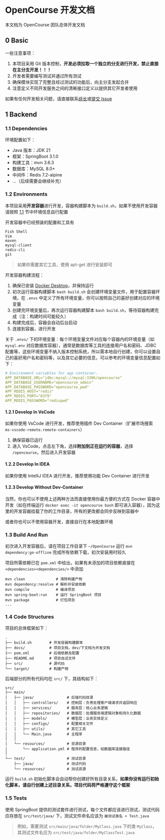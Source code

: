 # OpenCourse 开发文档

本文档为 OpenCourse 团队总体开发文档

## 0 Basic

一些注意事项：

1. 本项目采用 Git 版本控制，**开发必须拉取一个独立的分支进行开发，禁止直接在主分支开发！！！**
2. 开发者需要编写测试并通过所有测试
3. 确保模块实现了完整且经过测试的功能后，向主分支发起合并
4. 注意定义不同开发服务之间的清晰接口定义以提供其它开发者使用

如果有任何开发相关问题，请直接联系[组长](https://github.com/lEEExp3rt)或[提交 Issue](https://github.com/lEEExp3rt/OpenCourse/issues/new/choose)

## 1 Backend

### 1.1 Dependencies

环境配置如下：

- Java 版本：JDK 21
- 框架：SpringBoot 3.1.0
- 构建工具：mvn 3.6.3
- 数据库：MySQL 8.0+
- 中间件：Redis 7.2-alpine
- ...（后续需要会继续补充）

### 1.2 Environments

本项目采用**开发容器**进行开发，容器构建脚本为 `build.sh`，如果不使用开发容器请按照 [1.1](#11-dependencies) 节中环境信息自行配置

开发容器中已经预装的配置和工具有

```txt
Fish Shell
Vim
maven
mysql-client
redis-cli
git
```

> 如果你需要其它工具，使用 apt-get 进行安装即可

开发容器构建流程：

1. 确保已安装 [Docker Desktop](https://www.docker.com/products/docker-desktop/)，并保持运行
2. 初次运行容器构建脚本 `bash build.sh` 会创建环境变量文件，用于配置容器环境，在 `.envs` 中定义了所有环境变量，你可以按照自己的喜好创建对应的环境变量
3. 创建完环境变量后，再次运行容器构建脚本 `bash build.sh`，等待容器构建完成（注：构建时间可能较久）
4. 构建完成后，容器会自动后台启动
5. 连接到容器，进行开发

关于 `.envs/` 下的环境变量：每个环境变量文件对应每个容器内的环境变量（如 `mysql.env` 对应数据库容器），通常是数据库等工具的连接用户名和密码、JDBC 配置等，这些环境变量不纳入版本控制系统，所以需本地自行创建，你可以设置自己的喜好用户名和密码等，以及其它必要的信息，可以参考的环境变量信息配置如下：

```yaml
# Environment variables for app container.
APP_DATABASE_URL="jdbc:mysql://mysql:3306/opencourse"
APP_DATABASE_USERNAME="opencourse_admin"
APP_DATABASE_PASSWORD="opencourse_pwd"
APP_REDIS_HOST="redis"
APP_REDIS_PORT="6379"
APP_REDIS_PASSWORD="redispwd"
```

#### 1.2.1 Develop In VsCode

如果你使用 VsCode 进行开发，推荐使用插件 Dev Container（扩展市场搜索 `ms-vscode-remote.remote-containers`）

1. 确保容器已运行
2. 进入 VsCode，点击左下角，选择**附加到正在运行的容器**，选择 `/opencourse`，然后进入开发容器

#### 1.2.2 Develop In IDEA

如果你使用 IntelliJ IDEA 进行开发，推荐使用功能 Dev Container 进行开发

#### 1.2.3 Develop Without Dev-Container

当然，你也可以不使用上述两种方法而直接使用你最方便的方式在 Docker 容器中开发（如在终端运行 `docker exec -it opencourse bash` 即可进入容器），因为这里的开发容器挂载了你的工作目录，所有的更改都会同步反映到容器中

或者你也可以不使用容器开发，直接自行在本地配置环境

### 1.3 Build And Run

初次进入开发容器后，请在项目工作目录下 `~/OpenCourse` 运行 `mvn dependency:go-offline` 完成所有依赖下载，初次安装用时较久

项目所需依赖已在 `pom.xml` 中给出，如果有未添加的项目依赖直接在 `<dependencies><dependencies/>` 中添加

```shell
mvn clean              # 清除构建产物
mvn dependency:resolve # 解析并安装依赖
mvn compile            # 编译项目
mvn spring-boot:run    # 运行 SpringBoot 项目
mvn package            # 打包项目
...
```

### 1.4 Code Structures

项目的总体框架如下：

```Shell
.
├── build.sh        # 开发容器构建脚本
├── docs/           # 项目文档，dev/下文档为开发文档
├── pom.xml         # 后端依赖及配置
├── README.md       # 项目自述文件
├── src/            # 源代码
└── target/         # 构建产物
```

后端部分的所有代码均在 `src/` 下，其结构如下：

```shell
src/
├── main/
│   ├── java/               # 后端代码目录
│   │   ├── controllers/    # 控制层：负责处理客户端请求并返回响应
│   │   ├── services/       # 服务层：核心业务逻辑
│   │   ├── repositories/   # 数据层：处理服务端逻辑对象和持久化数据
│   │   ├── models/         # 模型层：业务实体定义
│   │   ├── configs/        # 配置相关文件
│   │   ├── utils/          # 其它工具
│   │   └── Main.java       # 主程序
│   │ 
│   └── resources/          # 资源目录
│       └── application.yml # 程序的配置信息，如数据库连接路径
│
└── test/                   # 测试目录
    ├── java/               # 测试代码
    └── resources/          # 测试资源
```

运行 `build.sh` 初始化脚本会自动帮你创建好所有目录关系，**如果你没有运行初始化脚本，请自行创建上述目录关系，项目代码将严格遵守这个框架**

### 1.5 Tests

使用 SpringBoot 提供的测试套件进行测试，每个文件都应该进行测试，测试代码应存放在 `src/test/java/` 下，测试文件命名应该为 `被测试类名 + Test.java`

> 例如，需要测试 `src/main/java/folder/MyClass.java` 下的类 `MyClass`，其测试文件名应为 `src/test/java/folder/MyClassTest.java`

